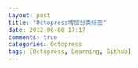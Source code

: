 ```yaml
---
layout: post
title: "Octopress增加分类标签"
date: 2012-06-08 17:17
comments: true
categories: Octopress
tags: [Octopress, Learning, Github]
---
```


